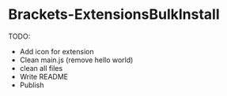 # Brackets-ExtensionsBulkInstall

TODO:
- Add icon for extension
- Clean main.js (remove hello world)
- clean all files
- Write README
- Publish
